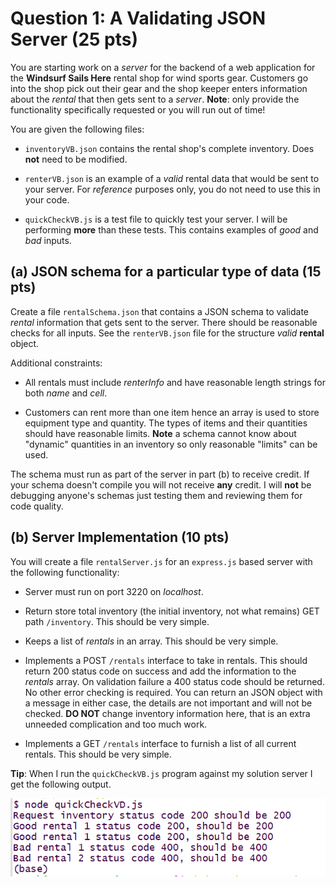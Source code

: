 # Question 1: A Validating JSON Server (25 pts)

You are starting work on a *server* for the backend of a web application for the **Windsurf Sails Here** rental shop for wind sports gear. Customers go into the shop pick out their gear and the shop keeper enters information about the *rental* that then gets sent to a *server*. **Note**: only provide the functionality specifically requested or you will run out of time!

You are given the following files:

* `inventoryVB.json` contains the rental shop's complete inventory. Does **not** need to be modified.

* `renterVB.json` is an example of a *valid* rental data that would be sent to your server. For *reference* purposes only, you do not need to use this in your code.

* `quickCheckVB.js` is a test file to quickly test your server. I will be performing **more** than these tests. This contains examples of *good* and *bad* inputs.

## (a) JSON schema for a particular type of data (15 pts)

Create a file `rentalSchema.json` that contains a JSON schema to validate *rental* information that gets sent to the server. There should be reasonable checks for all inputs. See the `renterVB.json` file for the structure *valid* **rental** object.

Additional constraints:

* All rentals must include *renterInfo* and have reasonable length strings for both *name* and *cell*.

* Customers can rent more than one item hence an array is used to store equipment type and quantity. The types of items and their quantities should have reasonable limits. **Note** a schema cannot know about "dynamic" quantities in an inventory so only reasonable "limits" can be used.

The schema must run as part of the server in part (b) to receive credit. If your
schema doesn't compile you will not receive **any** credit. I will **not** be debugging anyone's schemas just testing them and reviewing them for code quality.

## (b) Server Implementation (10 pts)

You will create a file `rentalServer.js` for an `express.js` based server with
the following functionality:

* Server must run on port 3220 on *localhost*.

* Return store total inventory (the initial inventory, not what remains) GET path `/inventory`. This should be very simple.

* Keeps a list of *rentals* in an array. This should be very simple.

* Implements a POST `/rentals` interface to take in rentals. This should return 200 status code on success and add the information to the *rentals* array. On validation failure a 400 status code should be returned. No other error checking is required. You can return an JSON object with a message in either case, the details are not important and will not be checked. **DO NOT** change inventory information here, that is an extra unneeded complication and too much work.

* Implements a GET `/rentals` interface to furnish a list of all current rentals. This should be very simple.

**Tip**: When I run the `quickCheckVB.js` program against my solution server I get the following output.

![Test output](Q1testOutput.png)